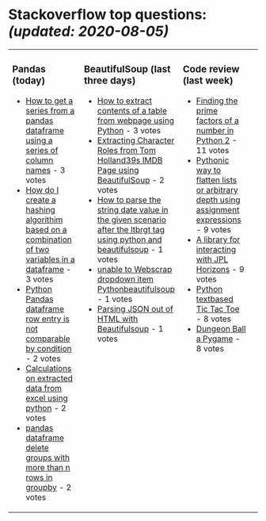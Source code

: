 # Stackoverflow top questions: *(updated: <!-- date starts -->2020-08-05<!-- date ends -->)*

<table><tr><td valign="top" width="33%">

### Pandas (today)
<!-- pandas starts -->
* [How to get a series from a pandas dataframe using a series of column names](https://stackoverflow.com/questions/63269857/how-to-get-a-series-from-a-pandas-dataframe-using-a-series-of-column-names) - 3 votes
* [How do I create a hashing algorithim based on a combination of two variables in a dataframe](https://stackoverflow.com/questions/63256534/how-do-i-create-a-hashing-algorithim-based-on-a-combination-of-two-variables-in) - 3 votes
* [Python Pandas dataframe row entry is not comparable by condition](https://stackoverflow.com/questions/63261862/python-pandas-dataframe-row-entry-is-not-comparable-by-condition) - 2 votes
* [Calculations on extracted data from excel using python](https://stackoverflow.com/questions/63259867/calculations-on-extracted-data-from-excel-using-python) - 2 votes
* [pandas dataframe delete groups with more than n rows in groupby](https://stackoverflow.com/questions/63259726/pandas-dataframe-delete-groups-with-more-than-n-rows-in-groupby) - 2 votes
<!-- pandas ends -->
</td><td valign="top" width="34%">


### BeautifulSoup (last three days)
<!-- beautifulsoup starts -->
* [How to extract contents of a table from webpage using Python](https://stackoverflow.com/questions/63215642/how-to-extract-contents-of-a-table-from-webpage-using-python) - 3 votes
* [Extracting Character Roles from Tom Holland39s IMDB Page using BeautifulSoup](https://stackoverflow.com/questions/63210174/extracting-character-roles-from-tom-hollands-imdb-page-using-beautifulsoup) - 2 votes
* [How to parse the string date value in the given scenario after the ltbrgt tag using python and beautifulsoup](https://stackoverflow.com/questions/63220276/how-to-parse-the-string-date-value-in-the-given-scenario-after-the-br-tag-u) - 1 votes
* [unable to Webscrap dropdown item Pythonbeautifulsoup](https://stackoverflow.com/questions/63260136/unable-to-webscrap-dropdown-item-pythonbeautifulsoup) - 1 votes
* [Parsing JSON out of HTML with Beautifulsoup](https://stackoverflow.com/questions/63216552/parsing-json-out-of-html-with-beautifulsoup) - 1 votes
<!-- beautifulsoup ends -->
</td><td valign="top" width="34%">


### Сode review (last week)
<!-- python starts -->
* [Finding the prime factors of a number in Python 2](https://codereview.stackexchange.com/questions/247287/finding-the-prime-factors-of-a-number-in-python-2) - 11 votes
* [Pythonic way to flatten lists or arbitrary depth using assignment expressions](https://codereview.stackexchange.com/questions/246243/pythonic-way-to-flatten-lists-or-arbitrary-depth-using-assignment-expressions) - 9 votes
* [A library for interacting with JPL Horizons](https://codereview.stackexchange.com/questions/246205/a-library-for-interacting-with-jpl-horizons) - 9 votes
* [Python textbased Tic Tac Toe](https://codereview.stackexchange.com/questions/247290/python-text-based-tic-tac-toe) - 8 votes
* [Dungeon Ball a Pygame](https://codereview.stackexchange.com/questions/247482/dungeon-ball-a-pygame) - 8 votes
<!-- python ends -->
</td><td valign="top" width="34%">